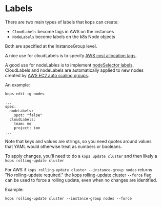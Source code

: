 # Labels

There are two main types of labels that kops can create:

* `CloudLabels` become tags in AWS on the instances
* `NodeLabels` become labels on the k8s Node objects

Both are specified at the InstanceGroup level.

A nice use for cloudLabels is to specify [AWS cost allocation tags](http://docs.aws.amazon.com/awsaccountbilling/latest/aboutv2/cost-alloc-tags.html).

A good use for nodeLables is to implement [nodeSelector labels](https://kubernetes.io/docs/concepts/configuration/assign-pod-node/#step-two-add-a-nodeselector-field-to-your-pod-configuration). 
CloudLabels and nodeLabels are automatically applied to new nodes created by [AWS EC2 auto scaling groups](https://aws.amazon.com/autoscaling/).

An example:

`kops edit ig nodes`

```
...
spec: 
  nodeLabels:
    spot: "false"
  cloudLabels:
    team: me
    project: ion
...
```

Note that keys and values are strings, so you need quotes around values that YAML
 would otherwise treat as numbers or booleans.

To apply changes, you'll need to do a `kops update cluster` and then likely a `kops rolling-update cluster`

For AWS if `kops rolling-update cluster --instance-group nodes` returns "No rolling-update required." the 
[kops rolling-update cluster](https://github.com/kubernetes/kops/blob/8bc48ef10a44a3e481b604f5dbb663420c68dcab/docs/cli/kops_rolling-update_cluster.md) `--force` flag can be used to force a rolling update, even when no changes are identified.

Example:

`kops rolling-update cluster --instance-group nodes --force`
